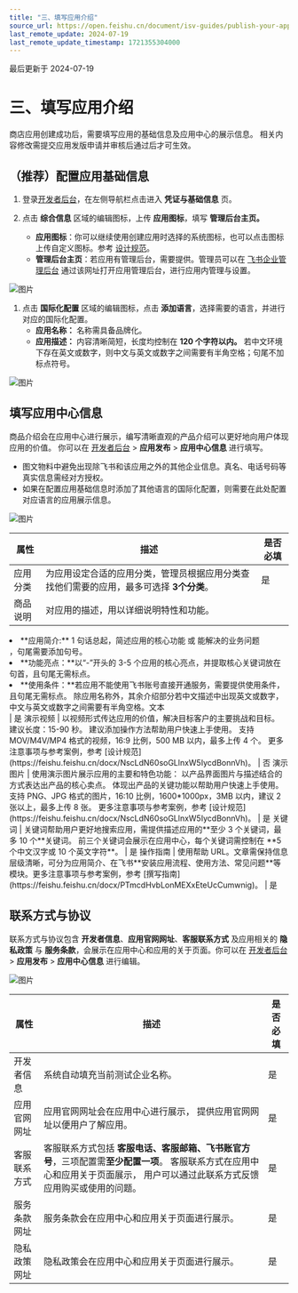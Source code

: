 ```yaml
---
title: "三、填写应用介绍"
source_url: https://open.feishu.cn/document/isv-guides/publish-your-app/step3-fill-in-the-application-introduction
last_remote_update: 2024-07-19
last_remote_update_timestamp: 1721355304000
---
```

最后更新于 2024-07-19

# 三、填写应用介绍

商店应用创建成功后，需要填写应用的基础信息及应用中心的展示信息。
相关内容修改需提交应用发版申请并审核后通过后才可生效。

## （推荐）配置应用基础信息

1. 登录[开发者后台](https://open.feishu.cn/app?)，在左侧导航栏点击进入 **凭证与基础信息** 页。

3. 点击 **综合信息** 区域的编辑图标，上传 **应用图标**，填写 **管理后台主页。**
   * **应用图标**：你可以继续使用创建应用时选择的系统图标，也可以点击图标上传自定义图标。参考 [设计规范](https://feishu.feishu.cn/docx/NscLdN60soGLlnxW5IycdBonnVh)。
   * **管理后台主页**：若应用有管理后台，需要提供。管理员可以在 [飞书企业管理后台](https://feishu.cn/admin) 通过该网址打开应用管理后台，进行应用内管理与设置。

![图片](https://p9-arcosite.byteimg.com/tos-cn-i-goo7wpa0wc/09baee8cfa8c4f23bb54e41f19d0f23f~tplv-goo7wpa0wc-image.image?height=806&lazyload=true&maxWidth=600&width=1992)

1. 点击 **国际化配置** 区域的编辑图标，点击 **添加语言**，选择需要的语言，并进行对应的国际化配置。
   * **应用名称：** 名称需具备品牌化。
   * **应用描述：** 内容清晰简短，长度均控制在 **120 个字符以内。** 若中文环境下存在英文或数字，则中文与英文或数字之间需要有半角空格；句尾不加标点符号。

![图片](https://p9-arcosite.byteimg.com/tos-cn-i-goo7wpa0wc/f04ec5e2ecea4ac9a87b0cfe2873a05a~tplv-goo7wpa0wc-image.image?height=734&lazyload=true&maxWidth=600&width=1564)

## 填写应用中心信息

商品介绍会在应用中心进行展示，编写清晰直观的产品介绍可以更好地向用户体现应用的价值。
你可以在 [开发者后台](https://open.feishu.cn/app?) > **应用发布** > **应用中心信息** 进行填写。
* 图文物料中避免出现除飞书和该应用之外的其他企业信息。真名、电话号码等真实信息需经对方授权。
* 如果在配置应用基础信息时添加了其他语言的国际化配置，则需要在此处配置对应语言的应用展示信息。

![图片](https://sf3-cn.feishucdn.com/obj/open-platform-opendoc/bf9d24c9f08ede789d65fac091167e23_kNNhPFtprn.png?height=812&lazyload=true&maxWidth=600&width=1243)

属性 | 描述 | 是否必填
--- | --- | ---
应用分类 | 为应用设定合适的应用分类，管理员根据应用分类查找他们需要的应用，最多可选择 **3个分类**。 | 是
商品说明 | 对应用的描述，用以详细说明特性和功能。   
<li> **应用简介:** 1 句话总起，简述应用的核心功能 或 能解决的业务问题</li>，句尾需要添加句号。   
 <li>**功能亮点：**以“-”开头的 3-5 个应用的核心亮点，并提取核心关键词放在句首，且句尾无需标点。</li>  <li>**使用条件：**若应用不能使用飞书账号直接开通服务，需要提供使用条件，且句尾无需标点。   
<md-alert>除应用名称外，其余介绍部分若中文描述中出现英文或数字，中文与英文或数字之间需要有半角空格。文本 </li> | 是
演示视频 | 以视频形式传达应用的价值，解决目标客户的主要挑战和目标。   
 建议长度：15-90 秒。   
 建议添加操作方法帮助用户快速上手使用。   
 支持 MOV/M4V/MP4 格式的视频，16:9 比例，500 MB 以内，最多上传 4 个。   
 更多注意事项与参考案例，参考 [设计规范](https://feishu.feishu.cn/docx/NscLdN60soGLlnxW5IycdBonnVh)。 | 否
演示图片 | 使用演示图片展示应用的主要和特色功能：   
 以产品界面图片与描述结合的方式表达出产品的核心卖点。   
 体现出产品的关键功能以帮助用户快速上手使用。   
 支持 PNG、JPG 格式的图片，16:10 比例，1600*1000px，3MB 以内，建议 2 张以上，最多上传 8 张。   
 更多注意事项与参考案例，参考 [设计规范](https://feishu.feishu.cn/docx/NscLdN60soGLlnxW5IycdBonnVh)。 | 是
关键词 | 关键词帮助用户更好地搜索应用，需提供描述应用的**至少 3 个关键词，最多 10 个**关键词。   
 前三个关键词会展示在应用中心，每个关键词需控制在 **5 个中文汉字或 10 个英文字符**。 | 是
操作指南 | 使用帮助 URL。文章需保持信息层级清晰，可分为应用简介、在飞书**安装应用流程、使用方法、常见问题**等模块。更多注意事项与参考案例，参考 [撰写指南](https://feishu.feishu.cn/docx/PTmcdHvbLonMEXxEteUcCumwnig)。 | 是

## 联系方式与协议

联系方式与协议包含 **开发者信息**、**应用官网网址**、**客服联系方式** 及应用相关的 **隐私政策** 与 **服务条款**，会展示在应用中心和应用的关于页面。你可以在 [开发者后台](https://open.feishu.cn/app?) > **应用发布** > **应用中心信息** 进行编辑。

![图片](https://p9-arcosite.byteimg.com/tos-cn-i-goo7wpa0wc/ba31051863314f67ab27100f72c39cc7~tplv-goo7wpa0wc-image.image?height=894&lazyload=true&maxWidth=600&width=1330)

属性 | 描述 | 是否必填
--- | --- | ---
开发者信息 | 系统自动填充当前测试企业名称。 | 是
应用官网网址 | 应用官网网址会在应用中心进行展示， 提供应用官网网址以便用户了解应用。 | 是
客服联系方式 | 客服联系方式包括 **客服电话、客服邮箱、飞书账官方号**，三项配置需**至少配置一项**。 客服联系方式在应用中心和应用关于页面展示， 用户可以通过此联系方式反馈应用购买或使用的问题。 | 是
服务条款网址 | 服务条款会在应用中心和应用关于页面进行展示。 | 是
隐私政策网址 | 隐私政策会在应用中心和应用关于页面进行展示。 | 是
